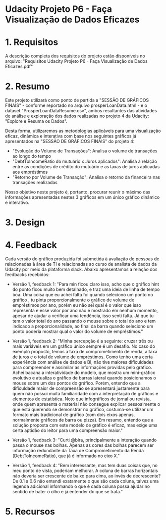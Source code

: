 # Udacity Projeto P6 - Faça Visualização de Dados Eficazes

# 1. Requisitos
A descrição completa dos requisitos do projeto estão disponíveis no arquivo: "Requisitos Udacity Projeto P6 - Faça Visualização de Dados Eficazes.pdf"

# 2. Resumo
Este projeto utilizará como ponto de partida a "SESSÃO DE GRÁFICOS FINAIS" - conforme reportado no arquivo prosperLoanData.html - e o dataset "ProsperLoanDataResume.csv", ambos resultantes das atividades de análise e exploração dos dados realizadas no projeto 4 da Udacity: "Explore e Resuma os Dados". 

Desta forma, utilizaremos as metodologias aplicáveis para uma visualização eficaz, dinâmica e interativa com base nos seguintes gráficos já apresentados na "SESSÃO DE GRÁFICOS FINAIS" do projeto 4:
- "Evolução do Volume de Transações": Analisa o volume de transações ao longo do tempo
- "DebtToIncomeRatio do mutuário x Juros aplicados": Analisa a relação entre as condições de crédito do mutuário e as taxas de juros aplicadas aos empréstimos
- "Retorno por Volume de Transação": Analisa o retorno da financeira nas transações realizadas

Nosso objetivo neste projeto é, portanto, procurar reunir o máximo das informações apresentadas nestes 3 gráficos em um único gráfico dinâmico e interativo.

# 3. Design

# 4. Feedback
Cada versão do gráfico produzida foi submetida à avaliação de pessoas de relacionadas à área de TI e relacionadas ao curso de analista de dados da Udacity por meio da plataforma slack. Abaixo apresentamos a relação dos feedbacks recebidos:

- Versão 1, feedback 1: "Para min ficou claro isso, acho que o gráfico hint do ponto ficou muito bem detalhado, e traz uma ideia de linha de tempo boa. Uma coisa que eu achei falta foi quando seleciono um ponto no gráfico , tu pinta proporcionalmente o gráfico de volume de empréstimos por ano, porém eu não sei qual é o valor que isso representa e esse valor por ano não é mostrado em nenhum momento, apesar de ajudar a verificar uma tendência, isso senti falta. Já que tu tem o valor total do ano passando o mouse sobre o total do ano e tem indicado a proporcionalidade, ao final da barra quando seleciono um ponto poderia mostrar qual o valor do volume de empréstimos."

- Versão 1, feedback 2: "Minha percepção é a seguinte: cruzar três ou mais variáveis em um gráfico único sempre é um desafio. No caso do exemplo proposto, temos a taxa de comprometimento de renda, a taxa de juros e o total de volume de empréstimos. Como tenho uma certa experiência com análise de dados e BI, não tive maiores dificuldades para compreender e assimilar as informações providas pelo gráfico. Achei bacana a interatividade do modelo, que mostra um mini-gráfico evolutivo e atualiza o gráfico de barras lateral quando posicionamos o mouse sobre um dos pontos do gráfico. Porém, entendo que a dificuldade maior de compreensão se apresentará justamente para quem não possui muita familiaridade com a interpretação de gráficos e elementos de estatística. Noto que infográficos de jornal ou revista, onde quem apresenta o material não consegue explicar pessoalmente o que está querendo se demonstrar no gráfico, costuma-se utilizar um formato mais tradicional de gráfico (com dois eixos apenas, normalmente gráficos de barra ou pizza). Em resumo, entendo que a solução proposta com este modelo de gráfico é eficaz, mas exige uma certa aptidão do leitor para uma compreensão maior."

- Versão 1, feedback 3: "Curti @bira, principalmente a interação quando passa o mouse nas bolhas. Apenas as cores das bolhas parecem ser informação redundante da Taxa de Comprometimento da Renda (DebtToIncomeRatio), que já é informado no eixo X."

- Versão 1, feedback 4: "Bem interessante, mas tem duas coisas que, no meu ponto de vista, poderiam melhorar. A coluna de barras horizontais não deveria ser crescente de baixo para cima, ao invés de decrescente? De 0.1 a 0.6 não entendi exatamente o que são cada coluna, talvez uma legenda adicional informando o que é cada coluna possa ajudar no sentido de bater o olho e já entender do que se trata."


# 5. Recursos

